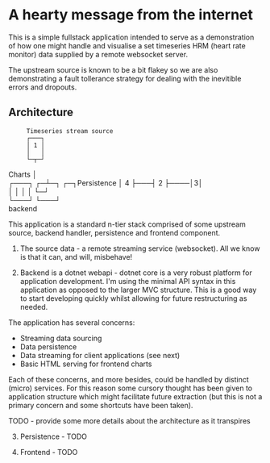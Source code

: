 # A hearty message from the internet

This is a simple fullstack application intended to 
serve as a demonstration of how one might handle and visualise a set
timeseries HRM (heart rate monitor) data supplied by a remote websocket server.

The upstream source is known to be a bit flakey so we are also demonstrating
a fault tollerance strategy for dealing with the inevitible errors and dropouts.

## Architecture

         Timeseries stream source
         ┌───┐                   
         │ 1 │                   
         │   │                   
         └─┬─┘                   
Charts     │                     
 ┌───┐   ┌─┴─┐    ┌─┐Persistence 
 │ 4 ├───┤ 2 ├────│3│            
 │   │   │   │    └─┘            
 └───┘   └───┘                   
          backend                


This application is a standard n-tier stack comprised of some
upstream source, backend handler, persistence and frontend component.

1. The source data - a remote streaming service (websocket). All
we know is that it can, and will, misbehave!

2. Backend is a dotnet webapi - dotnet core is a very robust platform for application development. I'm using the minimal API syntax in this application as opposed to the larger MVC structure. This is a good way to start developing quickly whilst allowing for future restructuring as needed.

The application has several concerns:

- Streaming data sourcing
- Data persistence
- Data streaming for client applications (see next)
- Basic HTML serving for frontend charts

Each of these concerns, and more besides, could be handled by distinct (micro) services. For this reason some cursory thought has been given to
application structure which might facilitate future extraction (but this is not a primary concern and some shortcuts have been taken).

TODO - provide some more details about the architecture as it transpires

3. Persistence - TODO

4. Frontend - TODO
